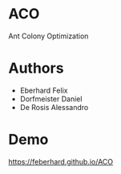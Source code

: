 # ACO
Ant Colony Optimization

# Authors
* Eberhard Felix
* Dorfmeister Daniel
* De Rosis Alessandro

# Demo
https://feberhard.github.io/ACO
